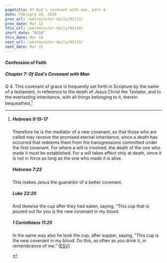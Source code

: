 ```yaml
---
pagetitle: Of God's covenant with man, part 4
date: February 19, 2020
prev_url: /westminster-daily/03/13/
prev_date: Mar 13
this_url: /westminster-daily/03/14/
short_date: "0314"
this_date: Mar 14
next_url: /westminster-daily/03/15/
next_date: Mar 15
---
```


#### Confession of Faith

##### Chapter 7: Of God's Covenant with Man

<span class="q">Q 4.</span> This covenant of grace is frequently set forth in Scripture by the name of a testament, in reference to the death of Jesus Christ the Testator, and to the everlasting inheritance, with all things belonging to it, therein bequeathed.[^fnref:wcf1]

[^fnref:wcf1]: <div class="esv"><h5>Hebrews 9:15-17</h5> <div class="esv-text"><p id="p58009015.01-1">Therefore he is the mediator of a new covenant, so that those who are called may receive the promised eternal inheritance, since a death has occurred that redeems them from the transgressions committed under the first covenant. For where a will is involved, the death of the one who made it must be established. For a will takes effect only at death, since it is not in force as long as the one who made it is alive.</p> </div><h5>Hebrews 7:22</h5> <div class="esv-text"><p class="same-paragraph" id="p58007022.01-2">This makes Jesus the guarantor of a better covenant.</p> </div><h5>Luke 22:20</h5> <div class="esv-text"><p id="p42022020.01-3">And likewise the cup after they had eaten, saying, <span class="woc">&#8220;This cup that is poured out for you is the new covenant in my blood.</span></p> </div><h5>1 Corinthians 11:25</h5> <div class="esv-text"><p id="p46011025.01-4">In the same way also he took the cup, after supper, saying, <span class="woc">&#8220;This cup is the new covenant in my blood. Do this, as often as you drink it, in remembrance of me.&#8221;</span>  (<a href="http://www.esv.org" class="copyright">ESV</a>)</p> </div> </div>

